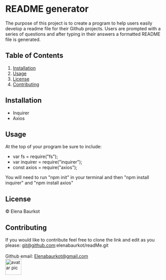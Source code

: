 # README generator 
 The purpose of this project is to create a program to help users easily develop a readme file for their Github projects. Users are prompted with a series of questions and after typing in their answers a formatted README file is generated. 

## Table of Contents
<ol>
    <li><a href="#installation">Installation</a></li>
    <li><a href="#usage">Usage</a></li>
    <li><a href="#license">License</a></li>
    <li><a href="#contributing">Contributing</a></li>
</ol>

## Installation 
<a name="installation"></a>
 <ul>
    <li>Inquirer </li>
    <li>Axios </li>
 </ul>

## Usage 
<a name="usage"></a>
 At the top of your program be sure to include:<br>
 <ul>
    <li>var fs = require("fs");</li>
    <li>var inquirer = require("inquirer"); </li>
    <li>const axios = require("axios");</li>
 </ul>
 You will need to run "npm init" in your terminal and then "npm install inquirer" and "npm install axios"

## License 
<a name="license"></a>
 &copy; Elena Baurkot 

## Contributing 
<a name="contributing"></a>
 If you would like to contribute feel free to clone the link and edit as you please: git@github.com:elenabaurkot/readMe.git
<br>
<br>
Github email: Elenabaurkot@gmail.com <br>
<img src="https://avatars2.githubusercontent.com/u/30561514?v=4" alt= "avatar pic" height="50px" width="50px">